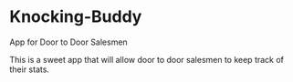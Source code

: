 # Knocking-Buddy
App for Door to Door Salesmen

This is a sweet app that will allow door to door salesmen to keep track of their stats.
